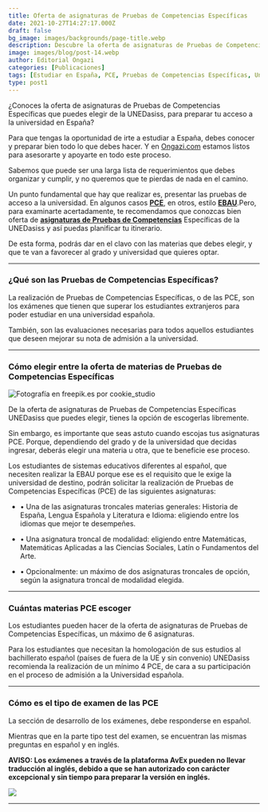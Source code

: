 ```yaml
---
title: Oferta de asignaturas de Pruebas de Competencias Específicas
date: 2021-10-27T14:27:17.000Z
draft: false
bg_image: images/backgrounds/page-title.webp
description: Descubre la oferta de asignaturas de Pruebas de Competencias Específicas que ofrece UNEDasiss y elije las que favorezcan tu preparación.
image: images/blog/post-14.webp
author: Editorial Ongazi
categories: [Publicaciones]
tags: [Estudiar en España, PCE, Pruebas de Competencias Específicas, Universidad en España, Universidad Española]
type: post1
---
```


¿Conoces la oferta de asignaturas de Pruebas de Competencias Específicas que puedes elegir de la UNEDasiss, para preparar tu acceso a la universidad en España?

Para que tengas la oportunidad de irte a estudiar a España, debes conocer y preparar bien todo lo que debes hacer. Y en <a href="https://ongazi.com" target="_blank">Ongazi.com</a> estamos listos para asesorarte y apoyarte en todo este proceso.

Sabemos que puede ser una larga lista de requerimientos que debes organizar y cumplir, y no queremos que te pierdas de nada en el camino.

Un punto fundamental que hay que realizar es, presentar las pruebas de acceso a la universidad. En algunos casos <a href="https://ongazi.com/diferencias-entre-pce-y-ebau/" target="_blank">**PCE**</a>, en otros, estilo <a href="https://ongazi.com/diferencias-entre-pce-y-ebau/" target="_blank">**EBAU**</a>.Pero, para examinarte acertadamente, te recomendamos que conozcas bien oferta de <a href="https://ongazi.com/pruebas-de-competencias-especificas-pce-aprende-todo-lo-importante-acerca-de-ellas/" target="_blank">**asignaturas de Pruebas de Competencias**</a> Específicas de la UNEDasiss y así puedas planificar tu itinerario.

De esta forma, podrás dar en el clavo con las materias que debes elegir, y que te van a favorecer al grado y universidad que quieres optar.

---

### ¿Qué son las Pruebas de Competencias Específicas?

La realización de Pruebas de Competencias Específicas, o de las PCE, son los exámenes que tienen que superar los estudiantes extranjeros para poder estudiar en una universidad española.

También, son las evaluaciones necesarias para todos aquellos estudiantes que deseen mejorar su nota de admisión a la universidad.

---

### Cómo elegir entre la oferta de materias de Pruebas de Competencias Específicas

![](/images/blog/post-14_1.webp "Fotografía en freepik.es por cookie_studio")

De la oferta de asignaturas de Pruebas de Competencias Específicas UNEDasiss que puedes elegir, tienes la opción de escogerlas libremente.

Sin embargo, es importante que seas astuto cuando escojas tus asignaturas PCE. Porque, dependiendo del grado y de la universidad que decidas ingresar, deberás elegir una materia u otra, que te beneficie ese proceso.

Los estudiantes de sistemas educativos diferentes al español, que necesiten realizar la EBAU porque ese es el requisito que le exige la universidad de destino, podrán solicitar la realización de Pruebas de Competencias Específicas (PCE) de las siguientes asignaturas:

*  • Una de las asignaturas troncales materias generales: Historia de España, Lengua Española y Literatura e Idioma: eligiendo entre los idiomas que mejor te desempeñes.

*  • Una asignatura troncal de modalidad: eligiendo entre Matemáticas, Matemáticas Aplicadas a las Ciencias Sociales, Latín o Fundamentos del Arte.

*  • Opcionalmente: un máximo de dos asignaturas troncales de opción, según la asignatura troncal de modalidad elegida.

---

### Cuántas materias PCE escoger

Los estudiantes pueden hacer de la oferta de asignaturas de Pruebas de Competencias Específicas, un máximo de 6 asignaturas.

Para los estudiantes que necesitan la homologación de sus estudios al bachillerato español (países de fuera de la UE y sin convenio) UNEDasiss recomienda la realización de un mínimo 4 PCE, de cara a su participación en el proceso de admisión a la Universidad española.

---

### Cómo es el tipo de examen de las PCE

La sección de desarrollo de los exámenes, debe responderse en español.

Mientras que en la parte tipo test del examen, se encuentran las mismas preguntas en español y en inglés.

**AVISO: Los exámenes a través de la plataforma AvEx pueden no llevar traducción al inglés, debido a que se han autorizado con carácter excepcional y sin tiempo para preparar la versión en inglés.**

![](/images/blog/post-14_2.webp)

---